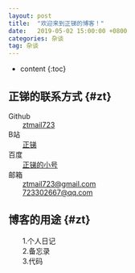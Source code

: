```yaml
---
layout: post
title:  "欢迎来到正锑的博客！"
date:   2019-05-02 15:00:00 +0800
categories: 杂谈
tag: 杂谈
---
```


* content
{:toc}

正锑的联系方式				{#zt}  
------------------------

Github  
&emsp;&emsp;[ztmail723](https://github.com/ztmail723)  
B站  
&emsp;&emsp;[正锑](https://space.bilibili.com/291524)  
百度  
&emsp;&emsp;[正锑的小号](http://tieba.baidu.com/home/main/?un=%E6%AD%A3%E9%94%91%E7%9A%84%E5%B0%8F%E5%8F%B7)  
邮箱  
&emsp;&emsp;ztmail723@gmail.com  
&emsp;&emsp;723302667@qq.com  

博客的用途				{#zt}  
------------------------
&emsp;&emsp;1.个人日记  
&emsp;&emsp;2.备忘录  
&emsp;&emsp;3.代码  


